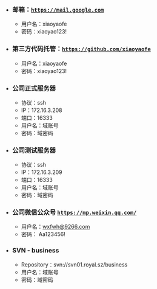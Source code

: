 - ### 邮箱：[```https://mail.google.com```](https://mail.google.com)
  - 用户名：xiaoyaofe 
  - 密码：xiaoyao123! 

- ### 第三方代码托管：[```https://github.com/xiaoyaofe```](https://github.com/xiaoyaofe)
  - 用户名：xiaoyaofe 
  - 密码：xiaoyao123! 

- ### 公司正式服务器
  - 协议：ssh
  - IP：172.16.3.208
  - 端口：16333
  - 用户名：域账号
  - 密码：域密码

- ### 公司测试服务器
  - 协议：ssh
  - IP：172.16.3.209
  - 端口：16333
  - 用户名：域账号
  - 密码：域密码

- ### 公司微信公众号 [```https://mp.weixin.qq.com/```](https://mp.weixin.qq.com/)
  - 用户名：wxfwh@9266.com
  - 密码： Aa123456!

- ### SVN - business
  - Repository：svn://svn01.royal.sz/business
  - 用户名：域账号
  - 密码：域密码


  


